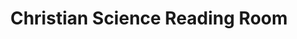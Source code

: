 ---
title: "Christian Science Reading Room"
url: /bainbridge-island/christian-science-reading-room/
shop: books
---
